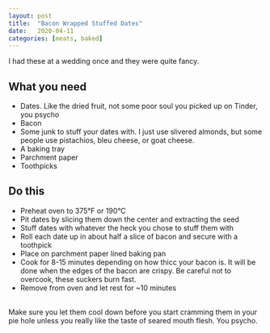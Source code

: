```yaml
---
layout: post
title:  "Bacon Wrapped Stuffed Dates"
date:   2020-04-11
categories: [meats, baked]
---
```

I had these at a wedding once and they were quite fancy.<br/>

## What you need
* Dates. Like the dried fruit, not some poor soul you picked up on Tinder, you psycho
* Bacon
* Some junk to stuff your dates with. I just use slivered almonds, but some people use pistachios, bleu cheese, or goat cheese.
* A baking tray
* Parchment paper
* Toothpicks

## Do this
* Preheat oven to 375°F or 190°C
* Pit dates by slicing them down the center and extracting the seed
* Stuff dates with whatever the heck you chose to stuff them with
* Roll each date up in about half a slice of bacon and secure with a toothpick
* Place on parchment paper lined baking pan
* Cook for 8-15 minutes depending on how thicc your bacon is. It will be done when the edges of the bacon are crispy. Be careful not to overcook, these suckers burn fast.
* Remove from oven and let rest for ~10 minutes<br/>
<br/>
Make sure you let them cool down before you start cramming them in your pie hole unless you really like the taste of seared mouth flesh. You psycho.
